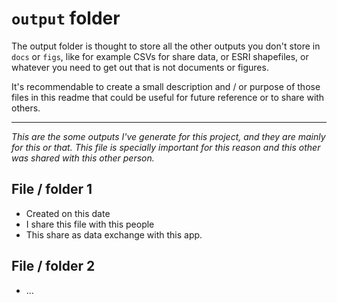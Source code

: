 # `output` folder

The output folder is thought to store all the other outputs you don't store in `docs` or `figs`, like for example CSVs for share data, or ESRI shapefiles, or whatever you need to get out that is not documents or figures. 

It's recommendable to create a small description and / or purpose of those files in this readme that could be useful for future reference or to share with others. 

---

_This are the some outputs I've generate for this project, and they are mainly for this or that. This file is specially important for this reason and this other was shared with this other person._

## File / folder 1 

- Created on this date
- I share this file with this people
- This share as data exchange with this app. 

## File / folder 2

- ... 

